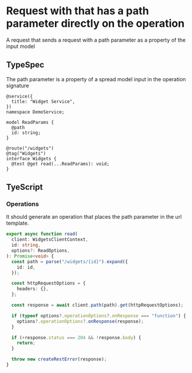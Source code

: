 # Request with that has a path parameter directly on the operation

A request that sends a request with a path parameter as a property of the input model

## TypeSpec

The path parameter is a property of a spread model input in the operation signature

```tsp
@service({
  title: "Widget Service",
})
namespace DemoService;

model ReadParams {
  @path
  id: string;
}

@route("/widgets")
@tag("Widgets")
interface Widgets {
  @test @get read(...ReadParams): void;
}
```

## TyeScript

### Operations

It should generate an operation that places the path parameter in the url template.

```ts src/api/widgetsClient/widgetsClientOperations.ts function read
export async function read(
  client: WidgetsClientContext,
  id: string,
  options?: ReadOptions,
): Promise<void> {
  const path = parse("/widgets/{id}").expand({
    id: id,
  });

  const httpRequestOptions = {
    headers: {},
  };

  const response = await client.path(path).get(httpRequestOptions);

  if (typeof options?.operationOptions?.onResponse === "function") {
    options?.operationOptions?.onResponse(response);
  }

  if (+response.status === 204 && !response.body) {
    return;
  }

  throw new createRestError(response);
}
```
